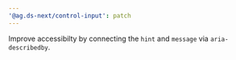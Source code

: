 ```yaml
---
'@ag.ds-next/control-input': patch
---
```


Improve accessibilty by connecting the `hint` and `message` via `aria-describedby`.
